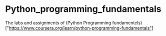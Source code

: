 # Python_programming_fundamentals
The labs and assignments of (Python Programming fundamentels)["https://www.coursera.org/learn/python-programming-fundamentals"]
